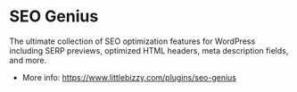 # SEO Genius

The ultimate collection of SEO optimization features for WordPress including SERP previews, optimized HTML headers, meta description fields, and more.

* More info: https://www.littlebizzy.com/plugins/seo-genius
